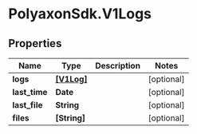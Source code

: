 # PolyaxonSdk.V1Logs

## Properties

Name | Type | Description | Notes
------------ | ------------- | ------------- | -------------
**logs** | [**[V1Log]**](V1Log.md) |  | [optional] 
**last_time** | **Date** |  | [optional] 
**last_file** | **String** |  | [optional] 
**files** | **[String]** |  | [optional] 


